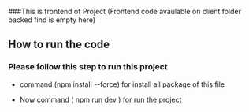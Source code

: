 ###This is  frontend of Project (Frontend code avaulable on client folder backed find is empty here)

## How to run the code 
### Please follow this step to run this project 

- command (npm install --force) for install all package of this file


- Now command ( npm run dev ) for run the project
